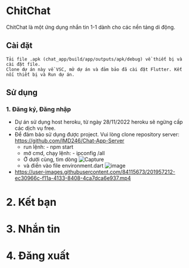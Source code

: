 # ChitChat 

ChitChat là một ứng dụng nhắn tin 1-1 dành cho các nền tảng di động.

## Cài đặt
    Tải file .apk (chat_app/build/app/outputs/apk/debug) về thiết bị và cài đặt file.
    Clone dự án này về VSC, mở dự án và đảm bảo đã cài đặt Flutter. Kết nối thiết bị và Run dự án. 
 

## Sử dụng
### 1. Đăng ký, Đăng nhập
* Dự án sử dụng host heroku, từ ngày 28/11/2022 heroku sẽ ngừng cấp các dịch vụ free.
* Để đảm bảo sử dụng được project. Vui lòng clone repository server: https://github.com/IMD246/Chat-App-Server
    * run lệnh: - npm start
    * mở cmd, chạy lệnh: - ipconfig /all
    * Ở dưới cùng, tìm dòng ![Capture](https://user-images.githubusercontent.com/84115673/202080661-8ac6899f-1b7d-4af2-9ab7-937478c3b194.PNG)
    * và điền vào file environment.dart ![image](https://user-images.githubusercontent.com/84115673/202081058-6f7e50ed-65d1-4a0a-bbf8-ec7e3fdb62fe.png)
* https://user-images.githubusercontent.com/84115673/201957212-ec30966c-f11a-4133-8408-4ca7dca6e937.mp4
# 2. Kết bạn
# 3. Nhắn tin
# 4. Đăng xuất
